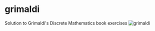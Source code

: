 # grimaldi
Solution to Grimaldi's Discrete Mathematics book exercises
![grimaldi](https://github.com/user-attachments/assets/d6d6e033-97bf-46f4-bd31-43367c1ed3f6)

